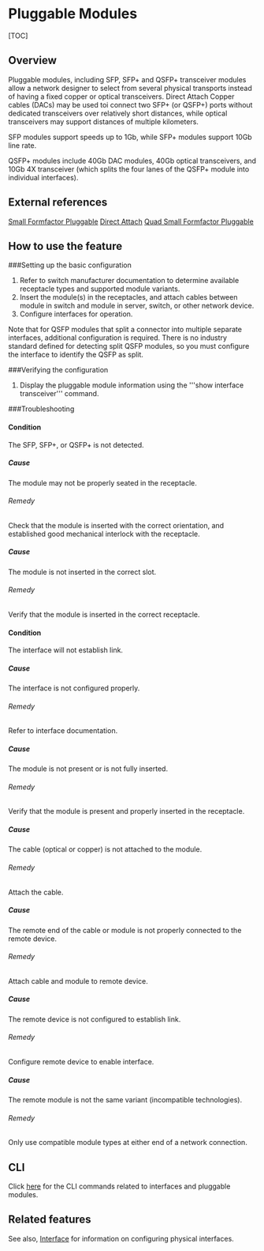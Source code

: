 Pluggable Modules
=================

 [TOC]

## Overview ##
Pluggable modules, including SFP, SFP+ and QSFP+ transceiver modules allow a network designer to select from several physical transports instead of having a fixed copper or optical transceivers. Direct Attach Copper cables (DACs) may be used toi connect two SFP+ (or QSFP+) ports without dedicated transceivers over relatively short distances, while optical transceivers may support distances of multiple kilometers.

SFP modules support speeds up to 1Gb, while SFP+ modules support 10Gb line rate.

QSFP+ modules include 40Gb DAC modules, 40Gb optical transceivers, and 10Gb 4X transceiver (which splits the four lanes of the QSFP+ module into individual interfaces).

## External references ##
[Small Formfactor Pluggable](https://en.wikipedia.org/wiki/Small_form-factor_pluggable_transceiver "Wikipedia")
[Direct Attach](https://en.wikipedia.org/wiki/10_Gigabit_Ethernet#SFP.2B_Direct_Attach "Wikipedia")
[Quad Small Formfactor Pluggable](https://en.wikipedia.org/wiki/QSFP "Wikipedia")

## How to use the feature ##

###Setting up the basic configuration

 1. Refer to switch manufacturer documentation to determine available receptacle types and supported module variants.
 1. Insert the module(s) in the receptacles, and attach cables between module in switch and module in server, switch, or other network device.
 1. Configure interfaces for operation.

Note that for QSFP modules that split a connector into multiple separate interfaces, additional configuration is required. There is no industry standard defined for detecting split QSFP modules, so you must configure the interface to identify the QSFP as split.

###Verifying the configuration

 1. Display the pluggable module information using the '''show interface transceiver''' command.

###Troubleshooting

#### Condition
The SFP, SFP+, or QSFP+ is not detected.
##### Cause
The module may not be properly seated in the receptacle.
###### Remedy
Check that the module is inserted with the correct orientation, and established good mechanical interlock with the receptacle.
##### Cause
The module is not inserted in the correct slot.
###### Remedy
Verify that the module is inserted in the correct receptacle.
#### Condition
The interface will not establish link.
##### Cause
The interface is not configured properly.
###### Remedy
Refer to interface documentation.
##### Cause
The module is not present or is not fully inserted.
###### Remedy
Verify that the module is present and properly inserted in the receptacle.
##### Cause
The cable (optical or copper) is not attached to the module.
###### Remedy
Attach the cable.
##### Cause
The remote end of the cable or module is not properly connected to the remote device.
###### Remedy
Attach cable and module to remote device.
##### Cause
The remote device is not configured to establish link.
###### Remedy
Configure remote device to enable interface.
##### Cause
The remote module is not the same variant (incompatible technologies).
###### Remedy
Only use compatible module types at either end of a network connection.

## CLI ##
Click [here](https://openswitch.net/cli_feature_name.html#cli_command_anchor) for the CLI commands related to interfaces and pluggable modules.

## Related features ##
See also, [Interface](https://openswitch.net/interface_user_guide.html) for information on configuring physical interfaces.
